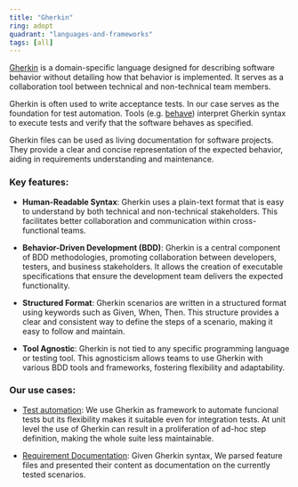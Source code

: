 ```yaml
---
title: "Gherkin"
ring: adopt
quadrant: "languages-and-frameworks"
tags: [all]
---
```


[Gherkin](https://cucumber.io/docs/gherkin/reference/) is a domain-specific language designed for describing software behavior without detailing how that behavior is implemented. It serves as a collaboration tool between technical and non-technical team members.

Gherkin is often used to write acceptance tests. In our case serves as the foundation for test automation. Tools (e.g. [behave](https://behave.readthedocs.io/en/latest/)) interpret Gherkin syntax to execute tests and verify that the software behaves as specified.

Gherkin files can be used as living documentation for software projects. They provide a clear and concise representation of the expected behavior, aiding in requirements understanding and maintenance.

### Key features:

- **Human-Readable Syntax**:
Gherkin uses a plain-text format that is easy to understand by both technical and non-technical stakeholders. This facilitates better collaboration and communication within cross-functional teams.


- **Behavior-Driven Development (BDD)**:
Gherkin is a central component of BDD methodologies, promoting collaboration between developers, testers, and business stakeholders. It allows the creation of executable specifications that ensure the development team delivers the expected functionality.

- **Structured Format**:
Gherkin scenarios are written in a structured format using keywords such as Given, When, Then. This structure provides a clear and consistent way to define the steps of a scenario, making it easy to follow and maintain.

- **Tool Agnostic**:
Gherkin is not tied to any specific programming language or testing tool. This agnosticism allows teams to use Gherkin with various BDD tools and frameworks, fostering flexibility and adaptability.

### Our use cases:

- [Test automation](https://github.com/pagopa/idpay-functional-testing): We use Gherkin as framework to automate funcional tests but its flexibility makes it suitable even for integration tests. At unit level the use of Gherkin can result in a proliferation of ad-hoc step definition, making the whole suite less maintainable. 

- [Requirement Documentation](https://pagopa.github.io/idpay-functional-testing/): Given Gherkin syntax, We parsed feature files and presented their content as documentation on the currently tested scenarios.